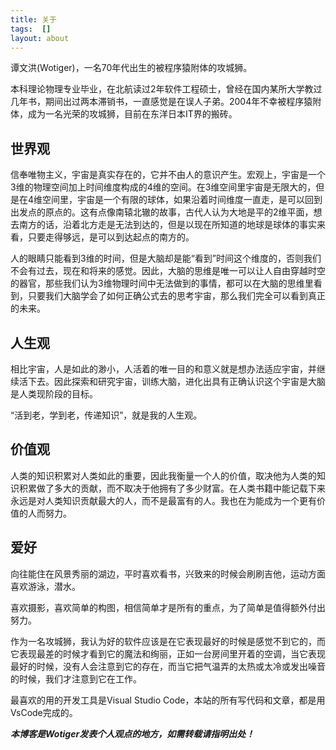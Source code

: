 ```yaml
---
title: 关于
tags:  []
layout: about
---
```


谭文洪(Wotiger)，一名70年代出生的被程序猿附体的攻城狮。

本科理论物理专业毕业，在北航读过2年软件工程硕士，曾经在国内某所大学教过几年书，期间出过两本滞销书，一直感觉是在误人子弟。2004年不幸被程序猿附体，成为一名光荣的攻城狮，目前在东洋日本IT界的搬砖。

## 世界观

信奉唯物主义，宇宙是真实存在的，它并不由人的意识产生。宏观上，宇宙是一个3维的物理空间加上时间维度构成的4维的空间。在3维空间里宇宙是无限大的，但是在4维空间里，宇宙是一个有限的球体，如果沿着时间维度一直走，是可以回到出发点的原点的。这有点像南辕北辙的故事，古代人认为大地是平的2维平面，想去南方的话，沿着北方走是无法到达的，但是以现在所知道的地球是球体的事实来看，只要走得够远，是可以到达起点的南方的。

人的眼睛只能看到3维的时间，但是大脑却是能“看到”时间这个维度的，否则我们不会有过去，现在和将来的感觉。因此，大脑的思维是唯一可以让人自由穿越时空的器官，那些我们认为3维物理时间中无法做到的事情，都可以在大脑的思维里看到，只要我们大脑学会了如何正确公式去的思考宇宙，那么我们完全可以看到真正的未来。

## 人生观

相比宇宙，人是如此的渺小，人活着的唯一目的和意义就是想办法适应宇宙，并继续活下去。因此探索和研究宇宙，训练大脑，进化出具有正确认识这个宇宙是大脑是人类现阶段的目标。

“活到老，学到老，传递知识”，就是我的人生观。

## 价值观

人类的知识积累对人类如此的重要，因此我衡量一个人的价值，取决他为人类的知识积累做了多大的贡献，而不取决于他拥有了多少财富。在人类书籍中能记载下来永远是对人类知识贡献最大的人，而不是最富有的人。我也在为能成为一个更有价值的人而努力。

## 爱好

向往能住在风景秀丽的湖边，平时喜欢看书，兴致来的时候会刷刷吉他，运动方面喜欢游泳，潜水。

喜欢摄影，喜欢简单的构图，相信简单才是所有的重点，为了简单是值得额外付出努力。

作为一名攻城狮，我认为好的软件应该是在它表现最好的时候是感觉不到它的，而它表现最差的时候才看到它的魔法和绚丽，正如一台房间里开着的空调，当它表现最好的时候，没有人会注意到它的存在，而当它把气温弄的太热或太冷或发出噪音的时候，我们才注意到它在工作。

最喜欢的用的开发工具是Visual Studio Code，本站的所有写代码和文章，都是用VsCode完成的。

**_本博客是Wotiger发表个人观点的地方，如需转载请指明出处！_**